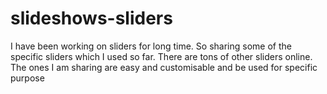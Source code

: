 # slideshows-sliders
I have been working on sliders for long time. So sharing some of the specific sliders which I used so far. There are tons of other sliders online. The ones I am sharing are easy and customisable and be used for specific purpose
